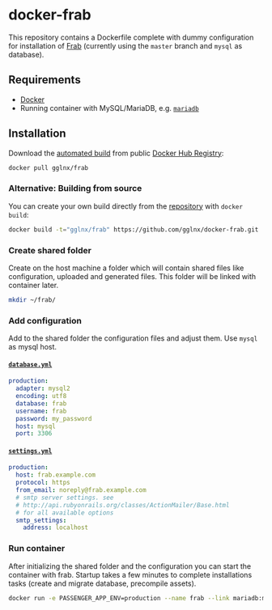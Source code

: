 # docker-frab

This repository contains a Dockerfile complete with dummy configuration for installation of [Frab](https://github.com/frab/frab) (currently using the `master` branch and `mysql` as database).

## Requirements

* [Docker](https://www.docker.com/)
* Running container with MySQL/MariaDB, e.g. [`mariadb`](https://registry.hub.docker.com/_/mariadb/)

## Installation

Download the [automated build](https://registry.hub.docker.com/u/gglnx/frab/) from public [Docker Hub Registry](https://registry.hub.docker.com/):

```bash
docker pull gglnx/frab
```

### Alternative: Building from source

You can create your own build directly from the [repository](https://github.com/gglnx/docker-frab) with `docker build`:

```bash
docker build -t="gglnx/frab" https://github.com/gglnx/docker-frab.git 
```

### Create shared folder

Create on the host machine a folder which will contain shared files like configuration, uploaded and generated files. This folder will be linked with container later.

```bash
mkdir ~/frab/
```

### Add configuration

Add to the shared folder the configuration files and adjust them. Use `mysql` as mysql host.

#### [`database.yml`](database.yml.template)

```yaml
production:
  adapter: mysql2
  encoding: utf8
  database: frab
  username: frab
  password: my_password
  host: mysql
  port: 3306
```

#### [`settings.yml`](settings.yml.template)

```yaml
production:
  host: frab.example.com
  protocol: https
  from_email: noreply@frab.example.com
  # smtp server settings. see
  # http://api.rubyonrails.org/classes/ActionMailer/Base.html
  # for all available options
  smtp_settings:
    address: localhost
```

### Run container

After initializing the shared folder and the configuration you can start the container with frab. Startup takes a few minutes to complete installations tasks (create and migrate database, precompile assets).

```bash
docker run -e PASSENGER_APP_ENV=production --name frab --link mariadb:mysql -v ~/frab/:/home/app/shared/ gglnx/frab
``` 
